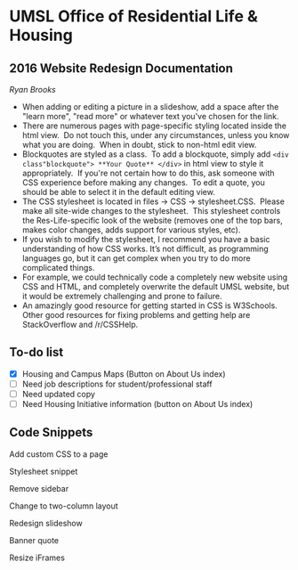 # UMSL Office of Residential Life & Housing
## 2016 Website Redesign Documentation
*Ryan Brooks*

-	When adding or editing a picture in a slideshow, add a space after the "learn more", "read more" or whatever text you've chosen for the link.
-	There are numerous pages with page-specific styling located inside the html view.  Do not touch this, under any circumstances, unless you know what you are doing.  When in doubt, stick to non-html edit view.
-	Blockquotes are styled as a class.  To add a blockquote, simply add `<div class"blockquote"> **Your Quote** </div>` in html view to style it appropriately.  If you're not certain how to do this, ask someone with CSS experience before making any changes.  To edit a quote, you should be able to select it in the default editing view.
-	The CSS stylesheet is located in files -> CSS -> stylesheet.CSS.  Please make all site-wide changes to the stylesheet.  This stylesheet controls the Res-Life-specific look of the website (removes one of the top bars, makes color changes, adds support for various styles, etc).
-	If you wish to modify the stylesheet, I recommend you have a basic understanding of how CSS works.  It’s not difficult, as programming languages go, but it can get complex when you try to do more complicated things.
  -	For example, we could technically code a completely new website using CSS and HTML, and completely overwrite the default UMSL website, but it would be extremely challenging and prone to failure.
  -	An amazingly good resource for getting started in CSS is W3Schools.  Other good resources for fixing problems and getting help are StackOverflow and /r/CSSHelp.

## To-do list  
- [x] Housing and Campus Maps (Button on About Us index)  
- [ ] Need job descriptions for student/professional staff  
- [ ] Need updated copy  
- [ ] Need Housing Initiative information (button on About Us index)  

## Code Snippets

Add custom CSS to a page

Stylesheet snippet

Remove sidebar

Change to two-column layout

Redesign slideshow

Banner quote

Resize iFrames  
